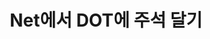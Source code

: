 ---
############################# Static ############################
layout: "auto-gen-annotation"

############################# Head ############################
head_title: "C#의 Net DOT 주석 API 주석"
head_description: "DOT, 이미지, 그림 및 문서 파일 형식에서 인기 있는 주석 유형을 만들고 주석을 추가하는 Net API."

############################# Header ############################
title: "Net에서 DOT에 주석 달기"
description: ""
bg_image: "https://cms.admin.containerize.com/templates/aspose/App_Themes/V3/images/bg/header1.png"
bg_overlay: false
button:
    enable: true
    icon: "fas fa-arrow-down"
    label: "무료 평가판 다운로드"
    link: "https://downloads.groupdocs.com/annotation/net"

############################# About ############################
about:
    enable: true
    title: "Net API용 GroupDocs.Annotation 정보"
    content: |
        Net API용 GroupDocs.Annotation은 Mac, Windows 또는 Ubuntu에서 PDF, Word 및 기타 문서에 주석을 추가할 수 있는 라이브러리입니다. [GroupDocs.Annotation for Net](/annotation/net)은 이미지 및 기타 다양한 문서에서 주석 생성, 추가, 편집, 삭제, 추출 및 내보내기를 포괄적으로 지원하는 주석 관리를 위한 기본 Net API입니다. 이 [페이지](https://docs.groupdocs.com/annotation/net/supported-document-formats/)에서 볼 수 있는 지원되는 문서 형식의 전체 목록입니다.
        이 라이브러리를 사용하면 DOT 문서뿐만 아니라 Word, Excel, PowerPoint, Outlook 이메일, Visio, Adobe, OpenDocument, OpenOffice, Photoshop, AutoCad 및 기타 여러 유형의 문서와 함께 작업할 수 있습니다.
        Net API용 GroupDocs.Annotation을 사용하면 새 메모를 만들고 추가하고, 주석을 편집하고, 주석과 주석을 추출하고, 문서에서 제거할 수 있습니다. 라이브러리는 텍스트, 다중선, 영역, 밑줄, 포인트, 워터마크, 화살표, 타원, 텍스트 대체, 거리, 텍스트 필드, PDF, HTML, Microsoft Word 문서, 스프레드시트, 다이어그램, 프레젠테이션, 그림, 이미지 및 기타 여러 파일 형식.
        예제(아래 참조)는 DOT 문서 작업을 보여줍니다. 이 예제에서는 GroupDocs 작업 방법의 주요 단계를 볼 수 있습니다. 주석: 라이선스 설정, 작업할 문서 열기, 주석, 데이터 개체를 추가하여 요구 사항에 따라 주석 속성을 설정하고 결과를 필요한 위치에 저장합니다. 또한 github [페이지](https://github.com/groupdocs-annotation/GroupDocs.Annotation-for-.NET) 또는 제품 [문서](https ://docs.groupdocs.com/annotation/net/getting-started/).

############################# Steps ############################
howTo_Add:
steps_Add:
    enable: true
    title_left: "Net에서 DOT에 주석을 추가하는 단계"
    content_left: |
        [GroupDocs.Annotation](/annotation/net/) Net 개발자가 몇 가지 간단한 단계를 구현하여 Net 기반 응용 프로그램 내의 DOT 파일에 다양한 주석 유형을 쉽게 추가할 수 있습니다.
        *   댓글과 날짜가 포함된 Reply 객체를 생성합니다.
        *   AreaAnnotation 개체를 만들고 영역 옵션을 설정하고 답글을 추가합니다.
        *   Annotator 객체를 생성하고 영역 주석을 추가합니다.
        *   출력 파일을 저장합니다.
    title_right: "시스템 요구 사항"
    content_right: |
        Net API용 GroupDocs.Annotation은 모든 주요 플랫폼 및 운영 체제에서 지원됩니다. 아래 코드를 실행하기 전에 시스템에 다음 필수 구성 요소가 설치되어 있는지 확인하십시오.
        *   운영 체제: 마이크로소프트 윈도우, 리눅스, 맥OS
        *   개발 환경: Visual Studio, Xamarin, MonoDevelop
        *   프레임워크: .NET Framework, .NET Standard, .NET Core, Mono
        *   [NuGet](https://www.nuget.org/packages/groupdocs.annotation)에서 최신 버전의 .NET용 GroupDocs.Annotation을 다운로드합니다.

############################# Preview ############################
preview_Add:
    enable: true
    title: 주석 미리보기 및 코드 샘플
    content: |
        ![Annotation preview image](https://docs.groupdocs.com/annotation/java/images/add-text-field-annotation.png)
    code: |
        ```cs
        //Add text field annotation to the document from local disk
        using (Annotator annotator = new Annotator("input.bmp"))
        {
            TextFieldAnnotation textField = new TextFieldAnnotation
            {
                BackgroundColor = 65535,
                Box = new Rectangle(100, 100, 100, 100),
                CreatedOn = DateTime.Now,
                Text = "Some text",
                FontColor = 65535,
                FontSize = 12,
                Message = "This is text field annotation",
                Opacity = 0.7,
                PageNumber = 0,
                PenStyle = PenStyle.Dot,
                PenWidth = 3,
                FontFamily = "Arial",
                TextHorizontalAlignment = HorizontalAlignment.Center,
                Replies = new List
                {
                    new Reply
                    {
                        Comment = "First comment",
                        RepliedOn = DateTime.Now
                    },
                    new Reply
                    {
                        Comment = "Second comment",
                        RepliedOn = DateTime.Now
                    }
                }
            };
            annotator.Add(textField);
            annotator.Save("result.bmp");
        }
        ```

############################# Steps ############################
howTo_Remove:
steps_Remove:
    enable: true
    title_left: "Net의 DOT에서 주석을 제거하는 단계"
    content_left: |
        [GroupDocs.Annotation](/annotation/net/) Net 개발자가 몇 가지 간단한 단계를 구현하여 Net 기반 응용 프로그램 내의 DOT 파일에서 주석 세부 정보를 쉽게 제거할 수 있습니다.
        *   댓글과 날짜가 포함된 Reply 객체를 생성합니다.
        *   SaveOptions 개체를 인스턴스화하고 AnnotationTypes = AnnotationType.None을 설정합니다.
        *   결과 문서 경로 또는 스트림과 SaveOptions 개체를 사용하여 저장 메서드를 호출합니다.

############################# Preview ############################
preview_Remove:
    enable: true
    code: |
        ```cs
        // 1- How to remove annotation from document using annotation index
        
        using (Annotator annotator = new Annotator("result.bmp"))
        {
            annotator.Remove(0);
            annotator.Save("removed.bmp");
        }
        
        // 2- How to remove annotation from document using annotation object
        
        using (Annotator annotator = new Annotator("result.bmp"))
        {
            var tmp = annotator.Get();
            annotator.Remove(tmp[0]);
            annotator.Save("removed.bmp");
        }
        
        // 3- How to remove some annotations from document using list of ID’s
        
        using (Annotator annotator = new Annotator("result.bmp"))
        {
            var idList = new List{1, 2, 3};
            annotator.Remove(idList);
            annotator.Save("removed.bmp");
        }
        
        // 4- How to remove some annotations from document using list of annotations
        
        using (Annotator annotator = new Annotator("result.bmp"))
        {
            var tmp = annotator.Get();
            annotator.Remove(tmp);
            annotator.Save("removed.bmp");
        }
        ```

############################# Steps ############################
howTo_Edit:
steps_Edit:
    enable: true
    title_left: "Net에서 DOT의 주석을 편집하는 단계"
    content_left: |
        [GroupDocs.Annotation](/annotation/net/) Net 개발자가 몇 가지 간단한 단계를 구현하여 Net 기반 응용 프로그램 내의 DOT 파일에서 다양한 주석 속성을 쉽게 업데이트할 수 있습니다.
        *   ImportAnnotations = true로 인스턴스화된 LoadOptions가 있는 입력 문서 경로 또는 스트림으로 Annotator 개체를 인스턴스화합니다.
        *   일부 AnnotationBase 구현을 만들고 기존 주석의 ID(해당 ID를 가진 주석을 찾을 수 없는 경우 아무 것도 변경되지 않음) 또는 주석의 경로 목록(기존의 모든 주석이 제거됨)을 설정합니다.
        *   전달된 주석으로 Annotator 객체의 업데이트 메서드를 호출합니다.
        *   결과 문서 경로 또는 스트림과 SaveOptions 개체를 사용하여 저장 메서드를 호출합니다.

############################# Preview ############################
preview_Edit:
    enable: true
    code: |
        ```cs
        // open annotated document
        using (Annotator annotator = new Annotator("result.bmp"))
        {
            //assuming we are going to change some properties of existing annotation
                AreaAnnotation updated = new AreaAnnotation
                    {
                            // It's important to set existed annotation Id
                            Id = 1,
                            BackgroundColor = 255,
                            Box = new Rectangle(0, 0, 50, 200),
                            CreatedOn = DateTime.Now,
                            Message = "This is updated annotation",
                            Replies = new List
                            {
                                new Reply
                                {
                                    Comment = "Updated first comment",
                                    RepliedOn = DateTime.Now
                                },
                                new Reply
                                {
                                    Comment = "Updated second comment",
                                    RepliedOn = DateTime.Now
                                }
                            }
                        };
                // update annotation
                annotator.Update(updated);
                annotator.Save("result.bmp");
        }
        ```

############################# Steps ############################
howTo_Extract:
steps_Extract:
    enable: true
    title_left: "Net의 DOT에서 주석을 추출하는 단계"
    content_left: |
        [GroupDocs.Annotation](/annotation/net/) Net 개발자가 몇 가지 간단한 단계를 구현하여 Net 기반 응용 프로그램 내의 DOT 파일에서 문서에 쉽게 주석을 달고 주석 정보를 추출할 수 있습니다.
        *   댓글과 날짜가 포함된 Reply 객체를 생성합니다.
        *   LoadOptions 개체를 인스턴스화하고 true 인수를 사용하여 SetImportAnnotations를 호출합니다.
        *   목록 유형으로 변수를 정의하십시오.
        *   get 메서드를 호출하고 결과를 위의 변수에 반환합니다.

############################# Preview ############################
preview_Extract:
    enable: true
    code: |
        ```cs
        // for using this example input file ("annotated.bmp") must be with annotations
        using (Annotator annotator = new Annotator("annotated.bmp"))
        {
            List annotations = annotator.Get();
            XmlSerializer formatter = new XmlSerializer(typeof(List));
            using (FileStream fs = new FileStream("annotations.xml", FileMode.Create))
            {
                fs.SetLength(0);
                formatter.Serialize(fs, annotations);
            }
        }
        ```

############################# Demos ############################
demos:
    enable: true
    title: "문서 및 이미지에 주석을 추가, 제거, 편집, 추출하는 라이브 데모"
    content: |
        지금 바로 [GroupDocs.Annotation Live Demos](https://products.groupdocs.app/annotation/family) 웹사이트를 방문하여 주석을 DOT 파일에 추가, 제거, 편집 및 추출하세요. 라이브 데모에는 다음과 같은 이점이 있습니다.

############################# About Formats ############################
about_formats:
    enable: true
    format:
        # format loop
        - icon: "far fa-file-dot"
          title: "DOT 파일 형식 정보"
          content: |
            확장자가 .DOT인 파일은 추가 DOC 또는 DOCX 파일 생성을 위해 미리 포맷된 설정을 갖도록 Microsoft Word에서 만든 템플릿 파일입니다. 템플릿 파일은 여기에서 생성된 후속 파일에 적용되어야 하는 특정 사용자 설정을 갖기 위해 생성됩니다. 이러한 설정에는 페이지 여백, 테두리, 머리글, 바닥글 및 기타 페이지 설정이 포함됩니다. 이러한 템플릿은 회사 레터헤드 및 표준화된 양식과 같은 공식 문서에서 사용됩니다. DOT 파일 형식은 Microsoft Word 2003 및 이전 버전에만 해당되지만 상위 버전에서도 지원됩니다. Microsoft Word는 기본적으로 normal.dot 파일을 기반으로 하는 모든 새 문서를 엽니다. 수정된 경우 생성된 모든 새 파일은 템플릿 파일과 동일한 설정을 갖게 됩니다. Microsoft Word 2007에서는 DOT 파일 형식이 Office OpenXML 기반 DOTX 파일 형식으로 대체되었습니다.

          link: "https://docs.fileformat.com/image/dot/"

############################# More Formats ############################
more_formats:
    enable: true
    title: "기타 널리 사용되는 문서 형식 작업"
    content: |
        아래에 설명된 대로 널리 사용되는 일부 파일 형식에서 주석 속성을 업데이트합니다.
    format:
        # format loop
        - name: "Annotate PDF document"
          link: "https://products.groupdocs.com/annotation/net/pdf/"
          description: "Adobe Portable Document Format"

        # format loop
        - name: "Annotate DOC document"
          link: "https://products.groupdocs.com/annotation/net/doc/"
          description: "Microsoft Word Document"

        # format loop
        - name: "Annotate DOCM document"
          link: "https://products.groupdocs.com/annotation/net/docm/"
          description: "Microsoft Word Macro-Enabled Document"

        # format loop
        - name: "Annotate DOCX document"
          link: "https://products.groupdocs.com/annotation/net/docx/"
          description: "Microsoft Word Open XML Document"

        # format loop
        - name: "Annotate DOT document"
          link: "https://products.groupdocs.com/annotation/net/dot/"
          description: "Microsoft Word Document Template"

        # format loop
        - name: "Annotate DOTX document"
          link: "https://products.groupdocs.com/annotation/net/dotx/"
          description: "Word Open XML Document Template"

        # format loop
        - name: "Annotate RTF document"
          link: "https://products.groupdocs.com/annotation/net/rtf/"
          description: "Rich Text Document"

        # format loop
        - name: "Annotate ODT document"
          link: "https://products.groupdocs.com/annotation/net/odt/"
          description: "Open Document Text"

        # format loop
        - name: "Annotate XLS document"
          link: "https://products.groupdocs.com/annotation/net/xls/"
          description: "Microsoft Excel Binary File Format"

        # format loop
        - name: "Annotate XLSX document"
          link: "https://products.groupdocs.com/annotation/net/xlsx/"
          description: "Microsoft Excel Open XML Spreadsheet"

        # format loop
        - name: "Annotate XLSM document"
          link: "https://products.groupdocs.com/annotation/net/xlsm/"
          description: "Microsoft Excel Macro-Enabled Spreadsheet"

        # format loop
        - name: "Annotate XLSB document"
          link: "https://products.groupdocs.com/annotation/net/xlsb/"
          description: "Microsoft Excel Binary Worksheet"

        # format loop
        - name: "Annotate ODS document"
          link: "https://products.groupdocs.com/annotation/net/ods/"
          description: "Open Document Spreadsheet"

        # format loop
        - name: "Annotate PPT document"
          link: "https://products.groupdocs.com/annotation/net/ppt/"
          description: "PowerPoint Presentation"

        # format loop
        - name: "Annotate PPTX document"
          link: "https://products.groupdocs.com/annotation/net/pptx/"
          description: "PowerPoint Open XML Presentation"

        # format loop
        - name: "Annotate PPSX document"
          link: "https://products.groupdocs.com/annotation/net/ppsx/"
          description: "PowerPoint Open XML Slide Show"

        # format loop
        - name: "Annotate POTM document"
          link: "https://products.groupdocs.com/annotation/net/potm/"
          description: "Microsoft PowerPoint Template"

        # format loop
        - name: "Annotate PPTM document"
          link: "https://products.groupdocs.com/annotation/net/pptm/"
          description: "Microsoft PowerPoint Presentation"

        # format loop
        - name: "Annotate PPS document"
          link: "https://products.groupdocs.com/annotation/net/pps/"
          description: "Microsoft PowerPoint 97-2003 Slide Show"

        # format loop
        - name: "Annotate ODP document"
          link: "https://products.groupdocs.com/annotation/net/odp/"
          description: "OpenDocument Presentation"

        # format loop
        - name: "Annotate HTML document"
          link: "https://products.groupdocs.com/annotation/net/html/"
          description: "HyperText Markup Language"

        # format loop
        - name: "Annotate TIFF document"
          link: "https://products.groupdocs.com/annotation/net/tiff/"
          description: "Tagged Image File Format"

        # format loop
        - name: "Annotate JPEG document"
          link: "https://products.groupdocs.com/annotation/net/jpeg/"
          description: "JPEG Image"

        # format loop
        - name: "Annotate PNG document"
          link: "https://products.groupdocs.com/annotation/net/png/"
          description: "Portable Network Graphic"

        # format loop
        - name: "Annotate EML document"
          link: "https://products.groupdocs.com/annotation/net/eml/"
          description: "E-mail Message"

        # format loop
        - name: "Annotate MSG document"
          link: "https://products.groupdocs.com/annotation/net/msg/"
          description: "Microsoft Outlook E-mail Message"

        # format loop
        - name: "Annotate VSD document"
          link: "https://products.groupdocs.com/annotation/net/vsd/"
          description: "Microsoft Visio 2003-2010 Drawing"

        # format loop
        - name: "Annotate VSDX document"
          link: "https://products.groupdocs.com/annotation/net/vsdx/"
          description: "Microsoft Visio Drawing"

        # format loop
        - name: "Annotate VSS document"
          link: "https://products.groupdocs.com/annotation/net/vss/"
          description: "Microsoft Visio 2003-2010 Stencil"

        # format loop
        - name: "Annotate VST document"
          link: "https://products.groupdocs.com/annotation/net/vst/"
          description: "Microsoft Visio 2013 Stencil"

        # format loop
        - name: "Annotate DWG document"
          link: "https://products.groupdocs.com/annotation/net/dwg/"
          description: "Autodesk Design Data Formats"

        # format loop
        - name: "Annotate DXF document"
          link: "https://products.groupdocs.com/annotation/net/dxf/"
          description: "AutoCAD Drawing Interchange"

        # format loop
        - name: "Annotate DCM document"
          link: "https://products.groupdocs.com/annotation/net/dcm/"
          description: "Digital Imaging and Communications in Medicine"

        # format loop
        - name: "Annotate WMF document"
          link: "https://products.groupdocs.com/annotation/net/wmf/"
          description: "Windows Metafile"

        # format loop
        - name: "Annotate EMF document"
          link: "https://products.groupdocs.com/annotation/net/emf/"
          description: "Enhanced Metafile Format"


############################# Back to top ###############################
back_to_top:
    enable: true
---